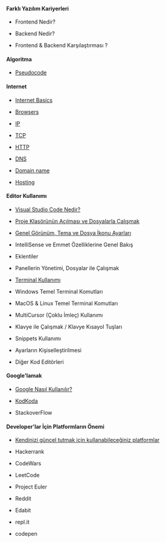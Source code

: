 
#### Farklı Yazılım Kariyerleri
- Frontend Nedir?

- Backend Nedir?

- Frontend & Backend Karşılaştırması ?

#### Algoritma
- [Pseudocode](pseudocode/)

#### Internet
- [Internet Basics](internet/)

- [Browsers](Browsers/)

- [IP](IP/)

- [TCP](TCP/)

- [HTTP](http/)

- [DNS](DNS/)

- [Domain name](domain-name/)

- [Hosting](hosting/)


 

#### Editor Kullanımı

- [Visual Studio Code Nedir?](visual-studio-code-nedir/)

- [Proje Klasörünün Açılması ve Dosyalarla Çalışmak](vs-dosyalarla-calismak)

- [Genel Görünüm, Tema ve Dosya İkonu Ayarları](vs-genelgorunum/)

- IntelliSense ve Emmet Özelliklerine Genel Bakış

- Eklentiler

- Panellerin Yönetimi, Dosyalar ile Çalışmak

- [Terminal Kullanımı](terminal-kullanimi/)

 - Windows Temel Terminal Komutları

 - MacOS & Linux Temel Terminal Komutları

- MultiCursor (Çoklu İmleç) Kullanımı

- Klavye ile Çalışmak / Klavye Kısayol Tuşları

- Snippets Kullanımı

- Ayarların Kişiselleştirilmesi

- Diğer Kod Editörleri


#### Google'lamak

- [Google Nasıl Kullanılır?](google/)

- [KodKoda](kodkoda/)

- StackoverFlow


#### Developer'lar İçin Platformların Önemi

- [Kendinizi güncel tutmak için kullanabileceğiniz platformlar](platformların-önemi/)

 - Hackerrank

 - CodeWars 

 - LeetCode 

 - Project Euler

 - Reddit

 - Edabit

 - repl.it

 - codepen

 

